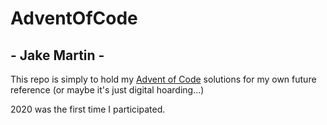 # AdventOfCode
##  - Jake Martin -

This repo is simply to hold my [Advent of Code](https://adventofcode.com) solutions for my own future reference
(or maybe it's just digital hoarding...)

2020 was the first time I participated.
